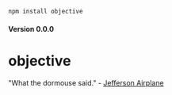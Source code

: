 `npm install objective`

#### Version 0.0.0 

objective
=========

"What the dormouse said."  - [Jefferson Airplane](http://www.youtube.com/watch?v=Vl89g2SwMh4)

